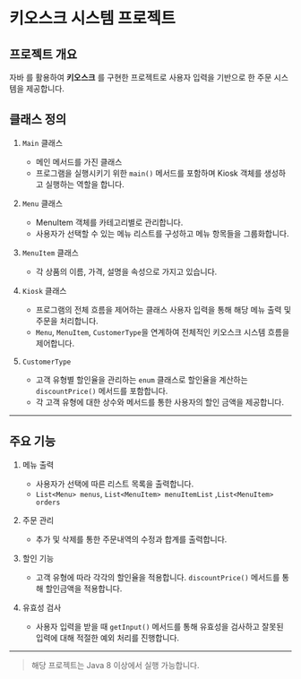# 키오스크 시스템 프로젝트

## 프로젝트 개요
자바 를 활용하여 **키오스크** 를 구현한 프로젝트로 사용자 입력을 기반으로 한 주문 시스템을 제공합니다.

## 클래스 정의
1. `Main` 클래스
   - 메인 메서드를 가진 클래스
   - 프로그램을 실행시키기 위한 `main()` 메서드를 포함하며 Kiosk 객체를 생성하고 실행하는 역할을 합니다.

2. `Menu` 클래스
    - MenuItem 객체를 카테고리별로 관리합니다.
    - 사용자가 선택할 수 있는 메뉴 리스트를 구성하고 메뉴 항목들을 그룹화합니다.

3. `MenuItem` 클래스
    - 각 상품의 이름, 가격, 설명을 속성으로 가지고 있습니다.

4. `Kiosk` 클래스
    - 프로그램의 전체 흐름을 제어하는 클래스 사용자 입력을 통해 해당 메뉴 출력 및 주문을 처리합니다.
    - `Menu`, `MenuItem`, `CustomerType`을 연계하여 전체적인 키오스크 시스템 흐름을 제어합니다.

5. `CustomerType`
    - 고객 유형별 할인율을 관리하는 `enum` 클래스로 할인율을 계산하는 `discountPrice()` 메서드를 포함합니다.
    - 각 고객 유형에 대한 상수와 메서드를 통한 사용자의 할인 금액을 제공합니다.

---
## 주요 기능
1. 메뉴 출력
    - 사용자가 선택에 따른 리스트 목록을 출력합니다. 
    - `List<Menu> menus`, `List<MenuItem> menuItemList` ,`List<MenuItem> orders`

2. 주문 관리
    - 추가 및 삭제를 통한 주문내역의 수정과 합계를 출력합니다.

3. 할인 기능
    - 고객 유형에 따라 각각의 할인율을 적용합니다. `discountPrice()` 메서드를 통해 할인금액을 적용합니다.

4. 유효성 검사
    - 사용자 입력을 받을 때 `getInput()` 메서드를 통해 유효성을 검사하고 잘못된 입력에 대해 적절한 예외 처리를 진행합니다.

---
>해당 프로젝트는 Java 8 이상에서 실행 가능합니다.
